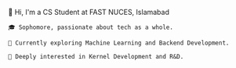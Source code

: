 👋 Hi, I'm a CS Student at FAST NUCES, Islamabad

    🎓 Sophomore, passionate about tech as a whole.

    🤖 Currently exploring Machine Learning and Backend Development.

    🧠 Deeply interested in Kernel Development and R&D.

